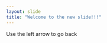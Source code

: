 ```yaml
---
layout: slide
title: "Welcome to the new slide!!!"
---
```

Use the left arrow to go back

















